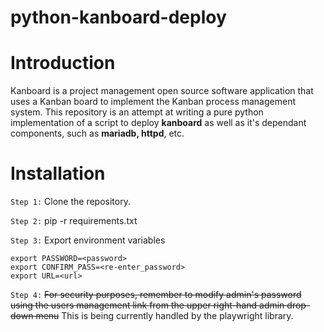# python-kanboard-deploy


# Introduction
Kanboard is a project management open source software application that uses a Kanban board to implement the Kanban process management system.
This repository is an attempt at writing a pure python implementation of a script to deploy **kanboard** as well as it's dependant components, such as **mariadb, httpd**, etc.

# Installation
`Step 1:` Clone the repository.

`Step 2:` pip -r requirements.txt

`Step 3:` Export environment variables 
```
export PASSWORD=<password>
export CONFIRM_PASS=<re-enter_password>
export URL=<url>
```

`Step 4:` ~~For security purposes, remember to modify admin's password using the users management link from the upper right-hand admin drop-down menu~~ This is being currently handled by the playwright library.
    
    

  
